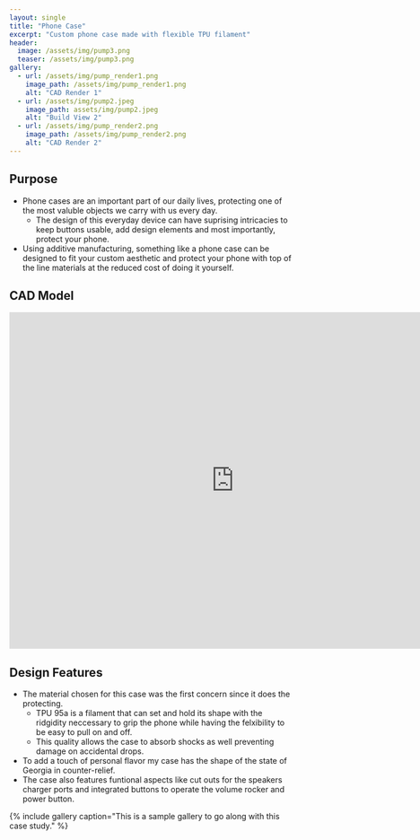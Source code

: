```yaml
---
layout: single
title: "Phone Case"
excerpt: "Custom phone case made with flexible TPU filament"
header:
  image: /assets/img/pump3.png
  teaser: /assets/img/pump3.png
gallery:
  - url: /assets/img/pump_render1.png
    image_path: /assets/img/pump_render1.png
    alt: "CAD Render 1"
  - url: /assets/img/pump2.jpeg
    image_path: assets/img/pump2.jpeg
    alt: "Build View 2"
  - url: /assets/img/pump_render2.png
    image_path: /assets/img/pump_render2.png
    alt: "CAD Render 2"
---
```


## Purpose

* Phone cases are an important part of our daily lives, protecting one of the most valuble objects we carry with us every day.
  * The design of this everyday device can have suprising intricacies to keep buttons usable, add design elements and most importantly, protect your phone.
* Using additive manufacturing, something like a phone case can be designed to fit your custom aesthetic and protect your phone with top of the line materials at the reduced cost of doing it yourself.

## CAD Model
<iframe src="https://a360.co/3QIlW1A?mode=embed" width="800" height="600" allowfullscreen="true" webkitallowfullscreen="true" mozallowfullscreen="true"  frameborder="0"></iframe>

## Design Features

* The material chosen for this case was the first concern since it does the protecting.
  * TPU 95a is a filament that can set and hold its shape with the ridgidity neccessary to grip the phone while having the felxibility to be easy to pull on and off.
  * This quality allows the case to absorb shocks as well preventing damage on accidental drops.
* To add a touch of personal flavor my case has the shape of the state of Georgia in counter-relief.
* The case also features funtional aspects like cut outs for the speakers charger ports and integrated buttons to operate the volume rocker and power button.

{% include gallery caption="This is a sample gallery to go along with this case study." %}
